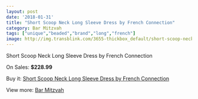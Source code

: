 ```yaml
---
layout: post
date: '2018-01-31'
title: "Short Scoop Neck Long Sleeve Dress by French Connection"
category: Bar Mitzvah
tags: ["unique","beaded","brand","long","french"]
image: http://img.transblink.com/3655-thickbox_default/short-scoop-neck-long-sleeve-dress-by-french-connection.jpg
---
```

Short Scoop Neck Long Sleeve Dress by French Connection

On Sales: **$228.99**
<a href="https://www.transblink.com/en/bar-mitzvah/1157-short-scoop-neck-long-sleeve-dress-by-french-connection.html"><amp-img layout="responsive" width="600" height="600" src="//img.transblink.com/3655-thickbox_default/short-scoop-neck-long-sleeve-dress-by-french-connection.jpg" alt="Short Scoop Neck Long Sleeve Dress by French Connection 0" /></a>
<a href="https://www.transblink.com/en/bar-mitzvah/1157-short-scoop-neck-long-sleeve-dress-by-french-connection.html"><amp-img layout="responsive" width="600" height="600" src="//img.transblink.com/3657-thickbox_default/short-scoop-neck-long-sleeve-dress-by-french-connection.jpg" alt="Short Scoop Neck Long Sleeve Dress by French Connection 1" /></a>
<a href="https://www.transblink.com/en/bar-mitzvah/1157-short-scoop-neck-long-sleeve-dress-by-french-connection.html"><amp-img layout="responsive" width="600" height="600" src="//img.transblink.com/3656-thickbox_default/short-scoop-neck-long-sleeve-dress-by-french-connection.jpg" alt="Short Scoop Neck Long Sleeve Dress by French Connection 2" /></a>

Buy it: [Short Scoop Neck Long Sleeve Dress by French Connection](https://www.transblink.com/en/bar-mitzvah/1157-short-scoop-neck-long-sleeve-dress-by-french-connection.html "Short Scoop Neck Long Sleeve Dress by French Connection")

View more: [Bar Mitzvah](https://www.transblink.com/en/2-bar-mitzvah "Bar Mitzvah")